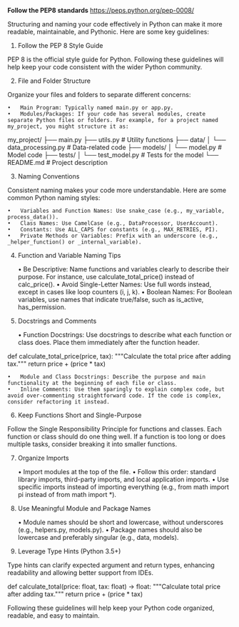 **Follow the PEP8 standards**
https://peps.python.org/pep-0008/


Structuring and naming your code effectively in Python can make it more readable, maintainable, and Pythonic. Here are some key guidelines:

1. Follow the PEP 8 Style Guide

PEP 8 is the official style guide for Python. Following these guidelines will help keep your code consistent with the wider Python community.

2. File and Folder Structure

Organize your files and folders to separate different concerns:

	•	Main Program: Typically named main.py or app.py.
	•	Modules/Packages: If your code has several modules, create separate Python files or folders. For example, for a project named my_project, you might structure it as:

my_project/
├── main.py
├── utils.py              # Utility functions
├── data/
│   └── data_processing.py # Data-related code
├── models/
│   └── model.py           # Model code
├── tests/
│   └── test_model.py      # Tests for the model
└── README.md              # Project description



3. Naming Conventions

Consistent naming makes your code more understandable. Here are some common Python naming styles:

	•	Variables and Function Names: Use snake_case (e.g., my_variable, process_data()).
	•	Class Names: Use CamelCase (e.g., DataProcessor, UserAccount).
	•	Constants: Use ALL_CAPS for constants (e.g., MAX_RETRIES, PI).
	•	Private Methods or Variables: Prefix with an underscore (e.g., _helper_function() or _internal_variable).

4. Function and Variable Naming Tips

	•	Be Descriptive: Name functions and variables clearly to describe their purpose. For instance, use calculate_total_price() instead of calc_price().
	•	Avoid Single-Letter Names: Use full words instead, except in cases like loop counters (i, j, k).
	•	Boolean Names: For Boolean variables, use names that indicate true/false, such as is_active, has_permission.

5. Docstrings and Comments

	•	Function Docstrings: Use docstrings to describe what each function or class does. Place them immediately after the function header.

def calculate_total_price(price, tax):
    """Calculate the total price after adding tax."""
    return price + (price * tax)


	•	Module and Class Docstrings: Describe the purpose and main functionality at the beginning of each file or class.
	•	Inline Comments: Use them sparingly to explain complex code, but avoid over-commenting straightforward code. If the code is complex, consider refactoring it instead.

6. Keep Functions Short and Single-Purpose

Follow the Single Responsibility Principle for functions and classes. Each function or class should do one thing well. If a function is too long or does multiple tasks, consider breaking it into smaller functions.

7. Organize Imports

	•	Import modules at the top of the file.
	•	Follow this order: standard library imports, third-party imports, and local application imports.
	•	Use specific imports instead of importing everything (e.g., from math import pi instead of from math import *).

8. Use Meaningful Module and Package Names

	•	Module names should be short and lowercase, without underscores (e.g., helpers.py, models.py).
	•	Package names should also be lowercase and preferably singular (e.g., data, models).

9. Leverage Type Hints (Python 3.5+)

Type hints can clarify expected argument and return types, enhancing readability and allowing better support from IDEs.

def calculate_total(price: float, tax: float) -> float:
    """Calculate total price after adding tax."""
    return price + (price * tax)

Following these guidelines will help keep your Python code organized, readable, and easy to maintain.